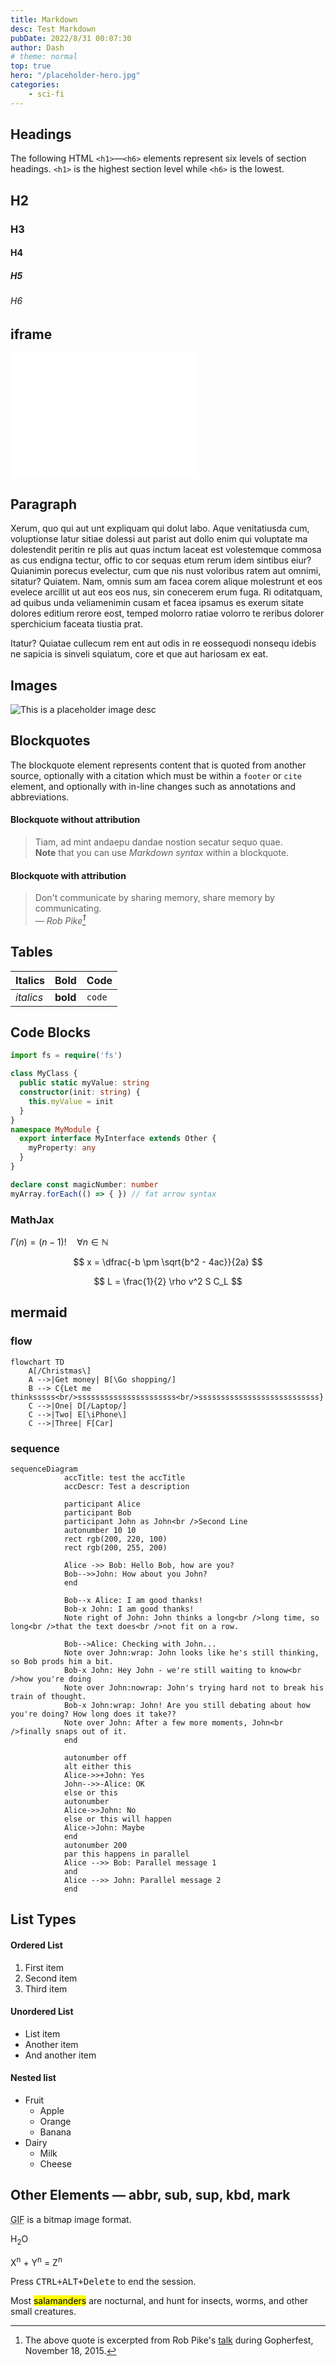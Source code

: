 ```yaml
---
title: Markdown
desc: Test Markdown
pubDate: 2022/8/31 00:07:30
author: Dash
# theme: normal
top: true
hero: "/placeholder-hero.jpg"
categories: 
    - sci-fi
---
```

## Headings

The following HTML `<h1>`—`<h6>` elements represent six levels of section headings. `<h1>` is the highest section level while `<h6>` is the lowest.

## H2

### H3

#### H4

##### H5

###### H6

## iframe

<iframe frameborder="0" height="200px" src="/demo/grid/demo.html"></iframe>

## Paragraph

Xerum, quo qui aut unt expliquam qui dolut labo. Aque venitatiusda cum, voluptionse latur sitiae dolessi aut parist aut dollo enim qui voluptate ma dolestendit peritin re plis aut quas inctum laceat est volestemque commosa as cus endigna tectur, offic to cor sequas etum rerum idem sintibus eiur? Quianimin porecus evelectur, cum que nis nust voloribus ratem aut omnimi, sitatur? Quiatem. Nam, omnis sum am facea corem alique molestrunt et eos evelece arcillit ut aut eos eos nus, sin conecerem erum fuga. Ri oditatquam, ad quibus unda veliamenimin cusam et facea ipsamus es exerum sitate dolores editium rerore eost, temped molorro ratiae volorro te reribus dolorer sperchicium faceata tiustia prat.

Itatur? Quiatae cullecum rem ent aut odis in re eossequodi nonsequ idebis ne sapicia is sinveli squiatum, core et que aut hariosam ex eat.

## Images

![This is a placeholder image desc](/placeholder-hero.jpg)

## Blockquotes

The blockquote element represents content that is quoted from another source, optionally with a citation which must be within a `footer` or `cite` element, and optionally with in-line changes such as annotations and abbreviations.

#### Blockquote without attribution

> Tiam, ad mint andaepu dandae nostion secatur sequo quae.  
> **Note** that you can use _Markdown syntax_ within a blockquote.

#### Blockquote with attribution

> Don't communicate by sharing memory, share memory by communicating.<br>
> — <cite>Rob Pike[^1]</cite>

[^1]: The above quote is excerpted from Rob Pike's [talk](https://www.youtube.com/watch?v=PAAkCSZUG1c) during Gopherfest, November 18, 2015.

## Tables

| Italics   | Bold     | Code   |
| --------- | -------- | ------ |
| _italics_ | **bold** | `code` |

## Code Blocks

```ts 测试文本表述
import fs = require('fs')

class MyClass {
  public static myValue: string
  constructor(init: string) {
    this.myValue = init
  }
}
namespace MyModule {
  export interface MyInterface extends Other {
    myProperty: any
  }
}

declare const magicNumber: number
myArray.forEach(() => { }) // fat arrow syntax
```

### MathJax
$\Gamma(n) = (n-1)!\quad\forall n\in\mathbb N$

$$	x = \dfrac{-b \pm \sqrt{b^2 - 4ac}}{2a} $$

$$
L = \frac{1}{2} \rho v^2 S C_L
$$

## mermaid

### flow
```flow
flowchart TD
    A[/Christmas\]
    A -->|Get money| B[\Go shopping/]
    B --> C{Let me thinksssss<br/>ssssssssssssssssssssss<br/>sssssssssssssssssssssssssss}
    C -->|One| D[/Laptop/]
    C -->|Two| E[\iPhone\]
    C -->|Three| F[Car]
```

### sequence

```sequence
sequenceDiagram
			accTitle: test the accTitle
			accDescr: Test a description

			participant Alice
			participant Bob
			participant John as John<br />Second Line
			autonumber 10 10
			rect rgb(200, 220, 100)
			rect rgb(200, 255, 200)

			Alice ->> Bob: Hello Bob, how are you?
			Bob-->>John: How about you John?
			end

			Bob--x Alice: I am good thanks!
			Bob-x John: I am good thanks!
			Note right of John: John thinks a long<br />long time, so long<br />that the text does<br />not fit on a row.

			Bob-->Alice: Checking with John...
			Note over John:wrap: John looks like he's still thinking, so Bob prods him a bit.
			Bob-x John: Hey John - we're still waiting to know<br />how you're doing
			Note over John:nowrap: John's trying hard not to break his train of thought.
			Bob-x John:wrap: John! Are you still debating about how you're doing? How long does it take??
			Note over John: After a few more moments, John<br />finally snaps out of it.
			end

			autonumber off
			alt either this
			Alice->>+John: Yes
			John-->>-Alice: OK
			else or this
			autonumber
			Alice->>John: No
			else or this will happen
			Alice->John: Maybe
			end
			autonumber 200
			par this happens in parallel
			Alice -->> Bob: Parallel message 1
			and
			Alice -->> John: Parallel message 2
			end
```
## List Types

#### Ordered List

1. First item
2. Second item
3. Third item

#### Unordered List

- List item
- Another item
- And another item

#### Nested list

- Fruit
  - Apple
  - Orange
  - Banana
- Dairy
  - Milk
  - Cheese

## Other Elements — abbr, sub, sup, kbd, mark

<abbr title="Graphics Interchange Format">GIF</abbr> is a bitmap image format.

H<sub>2</sub>O

X<sup>n</sup> + Y<sup>n</sup> = Z<sup>n</sup>

Press <kbd><kbd>CTRL</kbd>+<kbd>ALT</kbd>+<kbd>Delete</kbd></kbd> to end the session.

Most <mark>salamanders</mark> are nocturnal, and hunt for insects, worms, and other small creatures.
